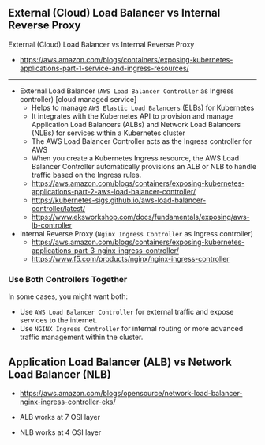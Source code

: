 ## External (Cloud) Load Balancer vs Internal Reverse Proxy

External (Cloud) Load Balancer vs Internal Reverse Proxy
- https://aws.amazon.com/blogs/containers/exposing-kubernetes-applications-part-1-service-and-ingress-resources/
---
- External Load Balancer (`AWS Load Balancer Controller` as Ingress controller) [cloud managed service]
  - Helps to manage `AWS Elastic Load Balancers` (ELBs) for Kubernetes
  - It integrates with the Kubernetes API to provision and manage Application Load Balancers (ALBs) and Network Load Balancers (NLBs) for services within a Kubernetes cluster
  - The AWS Load Balancer Controller acts as the Ingress controller for AWS
  - When you create a Kubernetes Ingress resource, the AWS Load Balancer Controller automatically provisions an ALB or NLB to handle traffic based on the Ingress rules.
  - https://aws.amazon.com/blogs/containers/exposing-kubernetes-applications-part-2-aws-load-balancer-controller/
  - https://kubernetes-sigs.github.io/aws-load-balancer-controller/latest/
  - https://www.eksworkshop.com/docs/fundamentals/exposing/aws-lb-controller
- Internal Reverse Proxy (`Nginx Ingress Controller` as Ingress controller)
  - https://aws.amazon.com/blogs/containers/exposing-kubernetes-applications-part-3-nginx-ingress-controller/
  - https://www.f5.com/products/nginx/nginx-ingress-controller
 
### Use Both Controllers Together
In some cases, you might want both:
- Use `AWS Load Balancer Controller` for external traffic and expose services to the internet.
- Use `NGINX Ingress Controller` for internal routing or more advanced traffic management within the cluster.

## Application Load Balancer (ALB) vs Network Load Balancer (NLB)

- https://aws.amazon.com/blogs/opensource/network-load-balancer-nginx-ingress-controller-eks/

- ALB works at 7 OSI layer
- NLB works at 4 OSI layer
